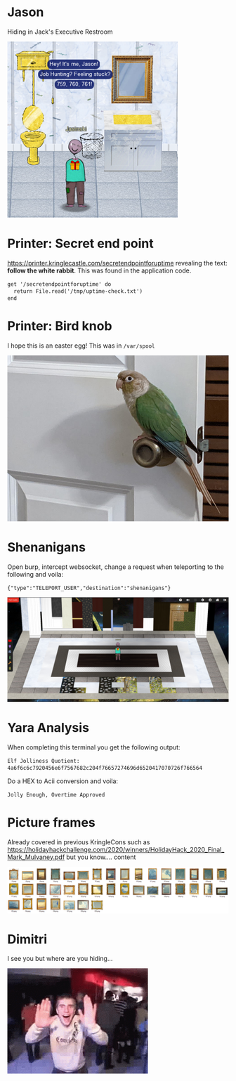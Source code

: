 
# Jason

Hiding in Jack's Executive Restroom

![Jason](https://github.com/januszjasinski/KringleCon-IV/blob/main/Easter%20Eggs/jason.PNG "Jason")

#  Printer: Secret end point

https://printer.kringlecastle.com/secretendpointforuptime revealing the text: **follow the white rabbit**. This was found in the application code.

    get '/secretendpointforuptime' do
      return File.read('/tmp/uptime-check.txt')
    end

#  Printer: Bird knob

I hope this is an easter egg! This was in `/var/spool`

![Bird Knob](https://github.com/januszjasinski/KringleCon-IV/blob/main/Easter%20Eggs/birdknob.png "Bird Knob")

#  Shenanigans

Open burp, intercept websocket, change a request when teleporting to the following and voila:

    {"type":"TELEPORT_USER","destination":"shenanigans"}

![shenanigans](https://github.com/januszjasinski/KringleCon-IV/blob/main/Easter%20Eggs/shenanigans.PNG "shenanigans")

# Yara Analysis

When completing this terminal you get the following output:

    Elf Jolliness Quotient: 4a6f6c6c7920456e6f7567682c204f76657274696d6520417070726f766564

Do a HEX to Acii conversion and voila:

    Jolly Enough, Overtime Approved

# Picture frames

Already covered in previous KringleCons such as https://holidayhackchallenge.com/2020/winners/HolidayHack_2020_Final_Mark_Mulvaney.pdf but you know.... content

![shenanigans](https://github.com/januszjasinski/KringleCon-IV/blob/main/Easter%20Eggs/frames.PNG "shenanigans")

# Dimitri

I see you but where are you hiding...

![Dimitri](https://github.com/januszjasinski/KringleCon-IV/blob/main/Easter%20Eggs/dimitri.gif "Dimitri")